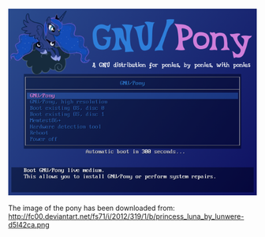 ![Preview](./preview.png)

The image of the pony has been downloaded from:
    http://fc00.deviantart.net/fs71/i/2012/319/1/b/princess_luna_by_lunwere-d5l42ca.png
